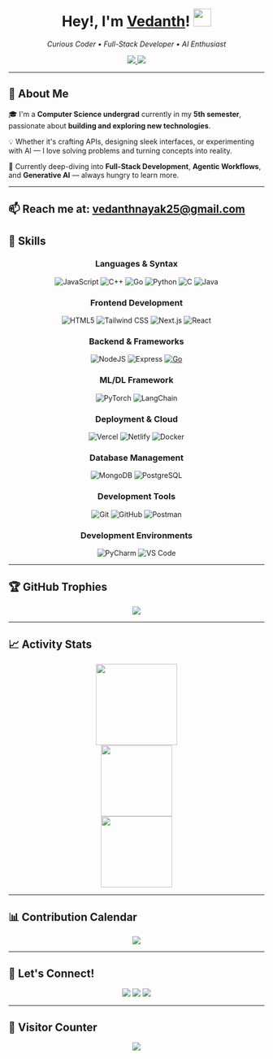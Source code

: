 <h1 align="center">
  Hey!, I'm <a href="https://github.com/vedanthnyk25">Vedanth</a>!
  <img src="https://media.giphy.com/media/hvRJCLFzcasrR4ia7z/giphy.gif" width="35" />
</h1>

<p align="center">
  <em>Curious Coder • Full-Stack Developer • AI Enthusiast</em>
</p>

<p align="center">
  <a href="mailto:vedanthnayak25@gmail.com">
    <img src="https://img.shields.io/badge/Gmail-vedanthnayak25@gmail.com-D14836?style=flat&logo=gmail&logoColor=white" />
  </a>
  <a href="https://www.linkedin.com/in/vedanthnayak/">
    <img src="https://img.shields.io/badge/LinkedIn-Vedanth Nayak-0A66C2?style=flat&logo=linkedin&logoColor=white" />
  </a>
</p>

---

## 🚀 About Me

🎓 I'm a **Computer Science undergrad** currently in my **5th semester**, passionate about **building and exploring new technologies**.

💡 Whether it's crafting APIs, designing sleek interfaces, or experimenting with AI — I love solving problems and turning concepts into reality.

🧠 Currently deep-diving into **Full-Stack Development**, **Agentic Workflows**, and **Generative AI** — always hungry to learn more.

---  
📫 **Reach me at:** <a href="mailto:vedanthnayak25@gmail.com">vedanthnayak25@gmail.com</a>
---

## 🌟 Skills
<div align="center">

### **Languages & Syntax**
![JavaScript](https://img.shields.io/badge/javascript-%23F7DF1E.svg?style=for-the-badge&logo=javascript&logoColor=black)
![C++](https://img.shields.io/badge/c++-%2300599C.svg?style=for-the-badge&logo=c%2B%2B&logoColor=white)
![Go](https://img.shields.io/badge/go-%2300ADD8.svg?style=for-the-badge&logo=go&logoColor=white)
![Python](https://img.shields.io/badge/python-3670A0?style=for-the-badge&logo=python&logoColor=ffdd54)
![C](https://img.shields.io/badge/C-%2300599C.svg?style=for-the-badge&logo=c&logoColor=white)
![Java](https://img.shields.io/badge/java-%23ED8B00.svg?style=for-the-badge&logo=openjdk&logoColor=white)

### **Frontend Development**
![HTML5](https://img.shields.io/badge/html5-%23E34F26.svg?style=for-the-badge&logo=html5&logoColor=white)
![Tailwind CSS](https://img.shields.io/badge/tailwindcss-%2338B2AC.svg?style=for-the-badge&logo=tailwind-css&logoColor=white)
![Next.js](https://img.shields.io/badge/next.js-%23000000.svg?style=for-the-badge&logo=next.js&logoColor=white)
![React](https://img.shields.io/badge/react-%2320232a.svg?style=for-the-badge&logo=react&logoColor=%2361DAFB)

### **Backend & Frameworks**
![NodeJS](https://img.shields.io/badge/node.js-6DA55F?style=for-the-badge&logo=node.js&logoColor=white)
![Express](https://img.shields.io/badge/express-%23404d59.svg?style=for-the-badge&logo=express&logoColor=white)
[![Go](https://img.shields.io/badge/Go-00ADD8?style=for-the-badge&logo=go)](https://golang.org/)

### **ML/DL Framework**
![PyTorch](https://img.shields.io/badge/pytorch-%23EE4C2C.svg?style=for-the-badge&logo=pytorch&logoColor=white)
![LangChain](https://img.shields.io/badge/langchain-%230FCC7F.svg?style=for-the-badge&logo=langchain&logoColor=white)

### **Deployment & Cloud**
![Vercel](https://img.shields.io/badge/vercel-%23000000.svg?style=for-the-badge&logo=vercel&logoColor=white)
![Netlify](https://img.shields.io/badge/netlify-%2300C7B7.svg?style=for-the-badge&logo=netlify&logoColor=white)
![Docker](https://img.shields.io/badge/docker-%230db7ed.svg?style=for-the-badge&logo=docker&logoColor=white)

### **Database Management**
![MongoDB](https://img.shields.io/badge/MongoDB-%234ea94b.svg?style=for-the-badge&logo=mongodb&logoColor=white)
![PostgreSQL](https://img.shields.io/badge/PostgreSQL-316192?style=for-the-badge&logo=postgresql&logoColor=white)

### **Development Tools**
![Git](https://img.shields.io/badge/GIT-E44C30?style=for-the-badge&logo=git&logoColor=white)
![GitHub](https://img.shields.io/badge/github-%23121011.svg?style=for-the-badge&logo=github&logoColor=white)
![Postman](https://img.shields.io/badge/Postman-FF6C37?style=for-the-badge&logo=postman&logoColor=white)

### **Development Environments**
![PyCharm](https://img.shields.io/badge/pycharm-%23000000.svg?style=for-the-badge&logo=pycharm&logoColor=white)
![VS Code](https://img.shields.io/badge/Visual%20Studio%20Code-0078d7.svg?style=for-the-badge&logo=visual-studio-code&logoColor=white)

</div>

---

## 🏆 GitHub Trophies

<p align="center">
  <img src="https://github-profile-trophy.vercel.app/?username=vedanthnyk25&theme=algolia&no-bg=true&no-frame=true&row=1&margin-w=20" />
</p>

---

## 📈 Activity Stats

<div align="center">
  <img src="https://github-readme-stats.vercel.app/api?username=vedanthnyk25&theme=tokyonight&show_icons=true&count_private=true" height="160" />
  <br />
  <img src="https://github-readme-stats.vercel.app/api/top-langs/?username=vedanthnyk25&layout=compact&theme=tokyonight&langs_count=6" height="140" />
  <br />
  <img src="https://github-readme-streak-stats.herokuapp.com/?user=vedanthnyk25&theme=tokyonight" height="140" />
</div>

---

## 📊 Contribution Calendar

<p align="center">
  <img src="https://github-readme-activity-graph.vercel.app/graph?username=vedanthnyk25&theme=tokyo-night&area=true" />
</p>

---

## 💌 Let's Connect!

<p align="center">
  <a href="mailto:vedanthnayak25@gmail.com"><img src="https://img.shields.io/badge/Gmail-D14836?style=flat&logo=gmail&logoColor=white" /></a>
  <a href="https://www.linkedin.com/in/vedanthnayak/"><img src="https://img.shields.io/badge/LinkedIn-0077B5?style=flat&logo=linkedin&logoColor=white" /></a>
  <a href="https://github.com/vedanthnyk25"><img src="https://img.shields.io/badge/GitHub-181717?style=flat&logo=github&logoColor=white" /></a>
</p>

---

## 🎯 Visitor Counter

<p align="center">
  <img src="https://profile-counter.glitch.me/vedanthnyk25/count.svg" />
</p>

